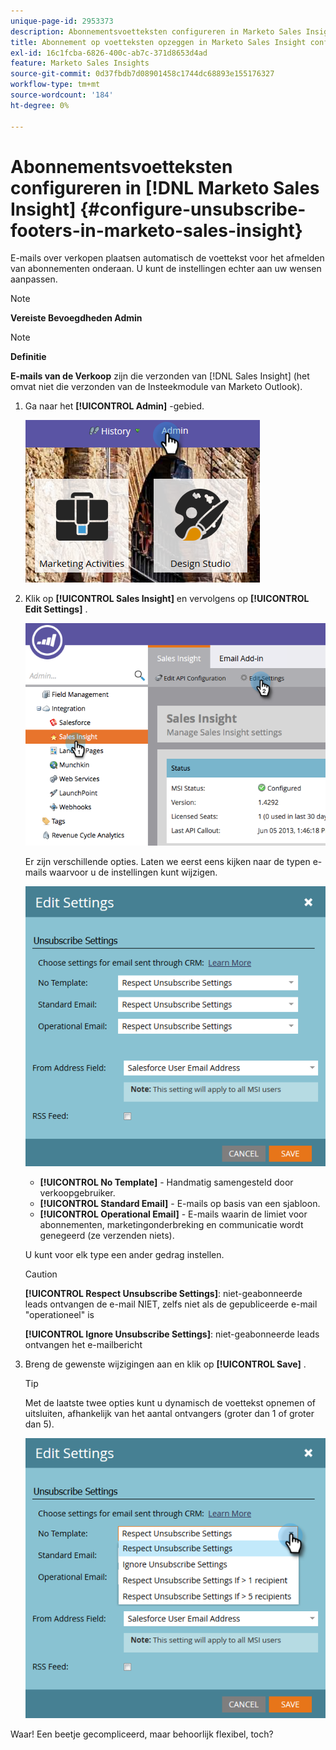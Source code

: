 ```yaml
---
unique-page-id: 2953373
description: Abonnementsvoetteksten configureren in Marketo Sales Insight - Marketo Docs - Productdocumentatie
title: Abonnement op voetteksten opzeggen in Marketo Sales Insight configureren
exl-id: 16c1fcba-6826-400c-ab7c-371d8653d4ad
feature: Marketo Sales Insights
source-git-commit: 0d37fbdb7d08901458c1744dc68893e155176327
workflow-type: tm+mt
source-wordcount: '184'
ht-degree: 0%

---
```


# Abonnementsvoetteksten configureren in [!DNL Marketo Sales Insight] {#configure-unsubscribe-footers-in-marketo-sales-insight}

E-mails over verkopen plaatsen automatisch de voettekst voor het afmelden van abonnementen onderaan. U kunt de instellingen echter aan uw wensen aanpassen.

>[!NOTE]
>
>**Vereiste Bevoegdheden Admin**

>[!NOTE]
>
>**Definitie**
>
>**E-mails van de Verkoop** zijn die verzonden van [!DNL Sales Insight] (het omvat niet die verzonden van de Insteekmodule van Marketo Outlook).

1. Ga naar het **[!UICONTROL Admin]** -gebied.

   ![](assets/one-1.png)

1. Klik op **[!UICONTROL Sales Insight]** en vervolgens op **[!UICONTROL Edit Settings]** .

   ![](assets/two-1.png)

   Er zijn verschillende opties. Laten we eerst eens kijken naar de typen e-mails waarvoor u de instellingen kunt wijzigen.

   ![](assets/three-1.png)

   * **[!UICONTROL No Template]** - Handmatig samengesteld door verkoopgebruiker.
   * **[!UICONTROL Standard Email]** - E-mails op basis van een sjabloon.
   * **[!UICONTROL Operational Email]** - E-mails waarin de limiet voor abonnementen, marketingonderbreking en communicatie wordt genegeerd (ze verzenden niets).

   U kunt voor elk type een ander gedrag instellen.

   >[!CAUTION]
   >
   >**[!UICONTROL Respect Unsubscribe Settings]**: niet-geabonneerde leads ontvangen de e-mail NIET, zelfs niet als de gepubliceerde e-mail &quot;operationeel&quot; is
   >
   >**[!UICONTROL Ignore Unsubscribe Settings]**: niet-geabonneerde leads ontvangen het e-mailbericht

1. Breng de gewenste wijzigingen aan en klik op **[!UICONTROL Save]** .

   >[!TIP]
   >
   >Met de laatste twee opties kunt u dynamisch de voettekst opnemen of uitsluiten, afhankelijk van het aantal ontvangers (groter dan 1 of groter dan 5).

   ![](assets/four-1.png)

Waar! Een beetje gecompliceerd, maar behoorlijk flexibel, toch?
